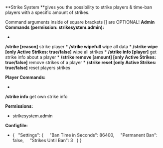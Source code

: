 **Strike System **gives you the possibility to strike players & time-ban players with a specific amount of strikes.

Command arguments inside of square brackets [] are OPTIONAL!
**Admin Commands (permission: strikesystem.admin):**


* 
**/strike <player> [reason]** strike player
* 
**/strike wipefull** wipe all data
* 
**/strike wipe [only Active Strikes: true/false]** wipe all strikes
* 
**/strike info [player]** get strike info about a player
* 
**/strike remove <player> [amount] [only Active Strikes: true/false]** remove strikes of a player
* 
**/strike reset <player> [only Active Strikes: true/false]** reset players strikes


**Player Commands:**


* 
**/strike info** get own strike info


**Permissions:**


* strikesystem.admin


**Configfile:**


* {
  "Settings": {
    "Ban Time in Seconds": 86400,
    "Permanent Ban": false,
    "Strikes Until Ban": 3
  }
}
